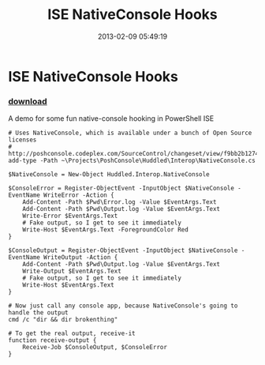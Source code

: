 ﻿---
pid:            3935
poster:         Joel Bennett
title:          ISE NativeConsole Hooks
date:           2013-02-09 05:49:19
format:         posh
parent:         0
parent:         0

---

# ISE NativeConsole Hooks

### [download](3935.ps1)

A demo for some fun native-console hooking in PowerShell ISE

```posh
# Uses NativeConsole, which is available under a bunch of Open Source licenses
# http://poshconsole.codeplex.com/SourceControl/changeset/view/f9bb2b127402#Huddled/Interop/NativeConsole.cs
add-type -Path ~\Projects\PoshConsole\Huddled\Interop\NativeConsole.cs

$NativeConsole = New-Object Huddled.Interop.NativeConsole

$ConsoleError = Register-ObjectEvent -InputObject $NativeConsole -EventName WriteError -Action { 
    Add-Content -Path $Pwd\Error.log -Value $EventArgs.Text
    Add-Content -Path $Pwd\Output.log -Value $EventArgs.Text
    Write-Error $EventArgs.Text
    # Fake output, so I get to see it immediately
    Write-Host $EventArgs.Text -ForegroundColor Red
}

$ConsoleOutput = Register-ObjectEvent -InputObject $NativeConsole -EventName WriteOutput -Action {
    Add-Content -Path $Pwd\Output.log -Value $EventArgs.Text
    Write-Output $EventArgs.Text 
    # Fake output, so I get to see it immediately
    Write-Host $EventArgs.Text
}

# Now just call any console app, because NativeConsole's going to handle the output
cmd /c "dir && dir brokenthing"

# To get the real output, receive-it
function receive-output {
    Receive-Job $ConsoleOutput, $ConsoleError
}
```
